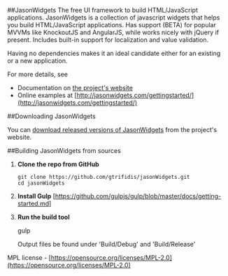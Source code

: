##JasonWidgets
The free UI framework to build HTML/JavaScript applications.
JasonWidgets is a collection of javascript widgets that helps you build HTML/JavaScript applications.
Has support (BETA) for popular MVVMs like KnockoutJS and AngularJS, while works nicely with jQuery if present.
Includes built-in support for localization and value validation.

Having no dependencies makes it an ideal candidate either for an existing or a new application.

 

For more details, see

 * Documentation on [the project's website](http://jasonwidgets.com/documentation/index.html)
 * Online examples at [http://jasonwidgets.com/gettingstarted/](http://jasonwidgets.com/gettingstarted/)

##Downloading JasonWidgets

You can [download released versions of JasonWidgets](http://jasonwidgets.com/downloads/) from the project's website.

##Building JasonWidgets from sources
 1. **Clone the repo from GitHub**

        git clone https://github.com/gtrifidis/jasonWidgets.git
        cd jasonWidgets
 
 2. **Install Gulp**
	[https://github.com/gulpjs/gulp/blob/master/docs/getting-started.md]
	
 3. **Run the build tool**
 
	gulp
	
	Output files be found under 'Build/Debug' and 'Build/Release'
	
MPL license - [https://opensource.org/licenses/MPL-2.0](https://opensource.org/licenses/MPL-2.0)
